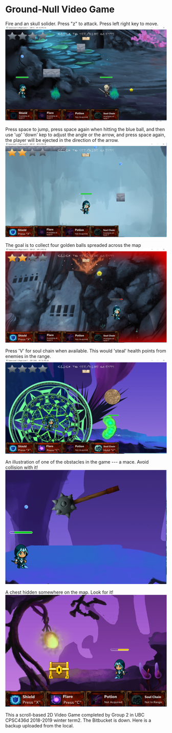 # Ground-Null Video Game
Fire and an skull solider. Press "z" to attack. Press left right key to move.<br/>
![fire and skull solider](https://github.com/yjjw/Ground-Null/blob/master/data/1.PNG)

Press space to jump, press space again when hitting the blue ball, and then use 'up' 'down' kep to adjust the angle or the arrow, and press space again, the player will be ejected in the direction of the arrow.<br/>
![blue balls](https://github.com/yjjw/Ground-Null/blob/master/data/2.PNG)

The goal is to collect four golden balls spreaded across the map<br/>
![golden obj](https://github.com/yjjw/Ground-Null/blob/master/data/3.PNG)

Press 'V' for soul chain when available. This would 'steal' health points from enemies in the range.<br/>
![soul chain](https://github.com/yjjw/Ground-Null/blob/master/data/4.PNG)

An illustration of one of the obstacles in the game --- a mace. Avoid collision with it!<br/>
![mace](https://github.com/yjjw/Ground-Null/blob/master/data/5.PNG)

A chest hidden somewhere on the map. Look for it! <br/>
![chest](https://github.com/yjjw/Ground-Null/blob/master/data/6.PNG)

This a scroll-based 2D Video Game completed by Group 2 in UBC CPSC436d 2018-2019 winter term2.
The Bitbucket is down. Here is a backup uploaded from the local.
